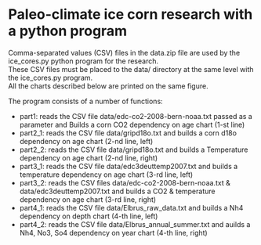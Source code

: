# Paleo-climate ice corn research with a python program  

Comma-separated values (CSV) files in the data.zip file are used by the ice_cores.py python program for the research.  
These CSV files must be placed to the data/ directory at the same level with the ice_cores.py program.  
All the charts described below are printed on the same figure. 

The program consists of a number of functions:  
* part1: reads the CSV file data/edc-co2-2008-bern-noaa.txt passed as a parameter and Builds a corn CO2 dependency on age chart (1-st line)
* part2_1: reads the CSV file data/gripd18o.txt and builds a corn d18o dependency on age chart (2-nd line, left)
* part2_2: reads the CSV file data/gripd18o.txt and builds a Temperature dependency on age chart (2-nd line, right)
* part3_1: reads the CSV file data/edc3deuttemp2007.txt and builds a temperature dependency on age chart (3-rd line, left)
* part3_2: reads the CSV files data/edc-co2-2008-bern-noaa.txt & data/edc3deuttemp2007.txt and builds a CO2 & temperature dependency on age chart (3-rd line, right)
* part4_1: reads the CSV file data/Elbrus_raw_data.txt and builds a Nh4 dependency on depth chart (4-th line, left)
* part4_2: reads the CSV file data/Elbrus_annual_summer.txt and auilds a Nh4, No3, So4 dependency on year chart (4-th line, right)

